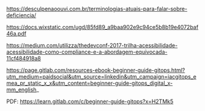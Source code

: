 https://desculpenaoouvi.com.br/terminologias-atuais-para-falar-sobre-deficiencia/


https://docs.wixstatic.com/ugd/85fd89_a9baa902e9c94ce5b8b19e4072baf46a.pdf

https://medium.com/utilizza/thedevconf-2017-trilha-acessibilidade-acessibilidade-como-compliance-e-a-abordagem-equivocada-11cf484918a8

https://page.gitlab.com/resources-ebook-beginner-guide-gitops.html?utm_medium=paidsocial&utm_source=linkedin&utm_campaign=iacgitops_emea_pr_static_x_x&utm_content=beginner-guide-gitops_digital_x-mm_english_

PDF: https://learn.gitlab.com/c/beginner-guide-gitops?x=H2TMk5
